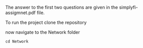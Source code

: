The answer to the first two questions are given in the simplyfi-assigmnet.pdf file.

To run the project clone the repository

now navigate to the Network folder

```
cd Network
```



